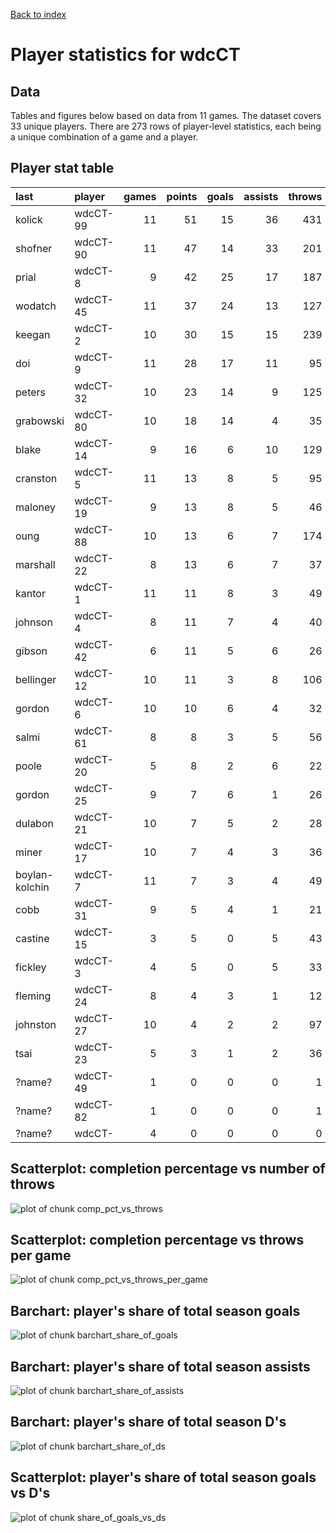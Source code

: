 
<a href="../index.html">Back to index</a>



# Player statistics for wdcCT

## Data

Tables and figures below based on data from 11 games. The dataset covers 33 unique players. There are 273 rows of player-level statistics, each being a unique combination of a game and a player. 

## Player stat table

|last           |player   | games| points| goals| assists| throws| completions| comp_pct| def| catches| drop|
|:--------------|:--------|-----:|------:|-----:|-------:|------:|-----------:|--------:|---:|-------:|----:|
|kolick         |wdcCT-99 |    11|     51|    15|      36|    431|         407|     0.94|   7|     364|    5|
|shofner        |wdcCT-90 |    11|     47|    14|      33|    201|         173|     0.86|   6|     189|    2|
|prial          |wdcCT-8  |     9|     42|    25|      17|    187|         172|     0.92|  10|     202|    3|
|wodatch        |wdcCT-45 |    11|     37|    24|      13|    127|         123|     0.97|   2|     150|    1|
|keegan         |wdcCT-2  |    10|     30|    15|      15|    239|         217|     0.91|   3|     196|    1|
|doi            |wdcCT-9  |    11|     28|    17|      11|     95|          82|     0.86|   2|     113|    6|
|peters         |wdcCT-32 |    10|     23|    14|       9|    125|         114|     0.91|   3|     115|    1|
|grabowski      |wdcCT-80 |    10|     18|    14|       4|     35|          32|     0.91|   0|      46|    1|
|blake          |wdcCT-14 |     9|     16|     6|      10|    129|         122|     0.95|   3|      97|    0|
|cranston       |wdcCT-5  |    11|     13|     8|       5|     95|          84|     0.88|   7|      97|    1|
|maloney        |wdcCT-19 |     9|     13|     8|       5|     46|          40|     0.87|   1|      44|    1|
|oung           |wdcCT-88 |    10|     13|     6|       7|    174|         164|     0.94|   9|     124|    2|
|marshall       |wdcCT-22 |     8|     13|     6|       7|     37|          31|     0.84|   7|      39|    0|
|kantor         |wdcCT-1  |    11|     11|     8|       3|     49|          46|     0.94|   5|      52|    0|
|johnson        |wdcCT-4  |     8|     11|     7|       4|     40|          39|     0.98|  11|      42|    0|
|gibson         |wdcCT-42 |     6|     11|     5|       6|     26|          25|     0.96|   8|      26|    0|
|bellinger      |wdcCT-12 |    10|     11|     3|       8|    106|          98|     0.92|   2|      73|    1|
|gordon         |wdcCT-6  |    10|     10|     6|       4|     32|          27|     0.84|   4|      35|    0|
|salmi          |wdcCT-61 |     8|      8|     3|       5|     56|          51|     0.91|   1|      47|    0|
|poole          |wdcCT-20 |     5|      8|     2|       6|     22|          20|     0.91|   0|      18|    1|
|gordon         |wdcCT-25 |     9|      7|     6|       1|     26|          23|     0.88|   5|      30|    0|
|dulabon        |wdcCT-21 |    10|      7|     5|       2|     28|          26|     0.93|   4|      30|    0|
|miner          |wdcCT-17 |    10|      7|     4|       3|     36|          36|     1.00|   3|      39|    0|
|boylan-kolchin |wdcCT-7  |    11|      7|     3|       4|     49|          44|     0.90|   5|      49|    3|
|cobb           |wdcCT-31 |     9|      5|     4|       1|     21|          18|     0.86|   3|      25|    0|
|castine        |wdcCT-15 |     3|      5|     0|       5|     43|          39|     0.91|   4|      33|    1|
|fickley        |wdcCT-3  |     4|      5|     0|       5|     33|          29|     0.88|   2|      22|    2|
|fleming        |wdcCT-24 |     8|      4|     3|       1|     12|          10|     0.83|   7|      14|    1|
|johnston       |wdcCT-27 |    10|      4|     2|       2|     97|          88|     0.91|   3|      69|    1|
|tsai           |wdcCT-23 |     5|      3|     1|       2|     36|          32|     0.89|   2|      32|    0|
|?name?         |wdcCT-49 |     1|      0|     0|       0|      1|           1|     1.00|   0|       1|    0|
|?name?         |wdcCT-82 |     1|      0|     0|       0|      1|           1|     1.00|   0|       1|    0|
|?name?         |wdcCT-   |     4|      0|     0|       0|      0|           0|      NaN|   0|       0|    0|

## Scatterplot: completion percentage vs number of throws
![plot of chunk comp_pct_vs_throws](./wdcCT_player-stats_files/figure-html/comp_pct_vs_throws.png) 

## Scatterplot: completion percentage vs throws per game
![plot of chunk comp_pct_vs_throws_per_game](./wdcCT_player-stats_files/figure-html/comp_pct_vs_throws_per_game.png) 



## Barchart: player's share of total season goals
![plot of chunk barchart_share_of_goals](./wdcCT_player-stats_files/figure-html/barchart_share_of_goals.png) 

## Barchart: player's share of total season assists
![plot of chunk barchart_share_of_assists](./wdcCT_player-stats_files/figure-html/barchart_share_of_assists.png) 

## Barchart: player's share of total season D's
![plot of chunk barchart_share_of_ds](./wdcCT_player-stats_files/figure-html/barchart_share_of_ds.png) 

## Scatterplot: player's share of total season goals vs D's
![plot of chunk share_of_goals_vs_ds](./wdcCT_player-stats_files/figure-html/share_of_goals_vs_ds.png) 


